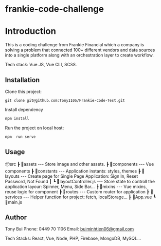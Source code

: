 # frankie-code-challenge

# Introduction

This is a coding challenge from Frankie Financial which a company is solving a problem that connected 100+ different vendors and data sources into a single platform along with an orchestration layer to create workflow.

Tech stack: Vue JS, Vue CLI, SCSS.

## Installation

Clone this project: 

```
git clone git@github.com:Tony1106/Frankie-Code-Test.git
```

Install dependency
```bash
npm install
```

Run the project on local host: 
```bash
npm  run serve
```

## Usage

📦src
 ┣ 📂assets                 --- Store image and other assets.
 ┣ 📂components             --- Vue components
 ┣ 📂constants              --- Application instants: styles, themes
 ┣ 📂layouts                --- Create page for Single Page Application: Sign In, Reset Password, Not Found
 ┃ ┗ 📜layoutController.js  --- Store state to controll the application layour: Spinner, Menu, Side Bar...
 ┣ 📂mixins                 --- Vue mixins, reuse logic for component
 ┣ 📂routes                 --- Custom router for application
 ┣ 📂services               --- Helper function for project: fetch, localStorage...
 ┣ 📜App.vue
 ┗ 📜main.js

## Author

Tony Bui
Phone: 0449 70 1106
Email: buiminhtien06@gmail.com

Tech Stacks: React, Vue, Node, PHP, Firebase, MongoDB, MySQL...
